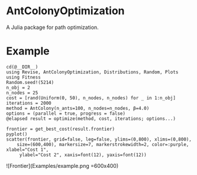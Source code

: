 # AntColonyOptimization

A Julia package for path optimization.

# Example

```@julia
cd(@__DIR__)
using Revise, AntColonyOptimization, Distributions, Random, Plots
using Fitness
Random.seed!(5214)
n_obj = 2
n_nodes = 25
cost = [rand(Uniform(0, 50), n_nodes, n_nodes) for _ in 1:n_obj]
iterations = 2000
method = AntColony(n_ants=100, n_nodes=n_nodes, β=4.0)
options = (parallel = true, progress = false)
@elapsed result = optimize(method, cost, iterations; options...)

frontier = get_best_cost(result.frontier)
pyplot()
scatter(frontier, grid=false, leg=false, ylims=(0,800), xlims=(0,800),
    size=(600,400), markersize=7, markerstrokewidth=2, color=:purple, xlabel="Cost 1",
     ylabel="Cost 2", xaxis=font(12), yaxis=font(12))
```

![Frontier](Examples/example.png =600x400)
